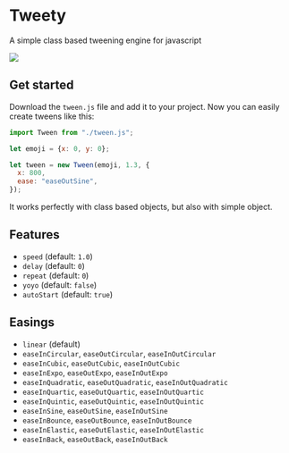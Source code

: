 # Tweety

A simple class based tweening engine for javascript

![](https://media1.tenor.com/images/99f5cf994c0136a6fa1e2b9ae18a31ce/tenor.gif?itemid=12421448)

## Get started

Download the `tween.js` file and add it to your project. Now you can easily create tweens like this:

```javascript
import Tween from "./tween.js";

let emoji = {x: 0, y: 0};

let tween = new Tween(emoji, 1.3, {
  x: 800,
  ease: "easeOutSine",
});
```

It works perfectly with class based objects, but also with simple object.

## Features

- `speed` (default: `1.0`)
- `delay` (default: `0`)
- `repeat` (default: `0`)
- `yoyo` (default: `false`)
- `autoStart` (default: `true`)

## Easings

- `linear` (default)
- `easeInCircular`, `easeOutCircular`, `easeInOutCircular`
- `easeInCubic`, `easeOutCubic`, `easeInOutCubic`
- `easeInExpo`, `easeOutExpo`, `easeInOutExpo`
- `easeInQuadratic`, `easeOutQuadratic`, `easeInOutQuadratic`
- `easeInQuartic`, `easeOutQuartic`, `easeInOutQuartic`
- `easeInQuintic`, `easeOutQuintic`, `easeInOutQuintic`
- `easeInSine`, `easeOutSine`, `easeInOutSine`
- `easeInBounce`, `easeOutBounce`, `easeInOutBounce`
- `easeInElastic`, `easeOutElastic`, `easeInOutElastic`
- `easeInBack`, `easeOutBack`, `easeInOutBack`
